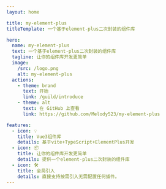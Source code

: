 ```yaml
---
layout: home

title: my-element-plus
titleTemplate: 一个基于element-plus二次封装的组件库

hero:
  name: my-element-plus
  text: 一个基于element-plus二次封装的组件库
  tagline: 让你的组件库开发更简单
  image:
    /src: /logo.png
    alt: my-element-plus
  actions:
    - theme: brand
      text: 开始
      link: /guild/introduce
    - theme: alt
      text: 在 GitHub 上查看
      link: https://github.com/Melody523/my-element-plus

features:
  - icon: 💡
    title: Vue3组件库
    details: 基于vite+TypeScript+ElementPlus开发
  - icon: 📦
    title: 让你的组件库开发更简单
    details: 提供一个element-plus二次封装的组件库
  - icon: 🛠️
    title: 全局引入
    details: 直接支持按需引入无需配置任何插件。
---
```

